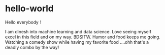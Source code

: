 # hello-world

Hello everybody !

I am dinesh into machine learning and data science. 
Love seeing myself excel in this field and on my way. 
BDSITW.
Humor and food keeps me going. Watching a comedy show while having my favorite food ....ohh that's a deadly combo by the way!
